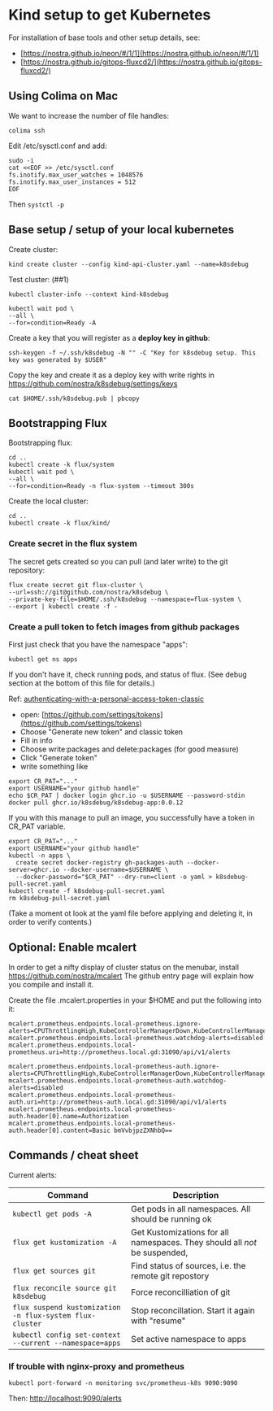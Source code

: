 # Kind setup to get Kubernetes

For installation of base tools and other setup details, see:

- [https://nostra.github.io/neon/#/1/1](https://nostra.github.io/neon/#/1/1)
- [https://nostra.github.io/gitops-fluxcd2/](https://nostra.github.io/gitops-fluxcd2/)

## Using Colima on Mac

We want to increase the number of file handles:

```
colima ssh
```
Edit /etc/sysctl.conf and add:
```
sudo -i 
cat <<EOF >> /etc/sysctl.conf
fs.inotify.max_user_watches = 1048576
fs.inotify.max_user_instances = 512
EOF
```
Then `systctl -p`

## Base setup / setup of your local kubernetes

Create cluster: 
```shell
kind create cluster --config kind-api-cluster.yaml --name=k8sdebug
```

Test cluster: (##1)
```shell
kubectl cluster-info --context kind-k8sdebug
```
```shell
kubectl wait pod \
--all \
--for=condition=Ready -A
```

Create a key that you will register as a **deploy key in github**:
```shell
ssh-keygen -f ~/.ssh/k8sdebug -N "" -C "Key for k8sdebug setup. This key was generated by $USER"
```

Copy the key and create it as a deploy key with write rights in
https://github.com/nostra/k8sdebug/settings/keys
```
cat $HOME/.ssh/k8sdebug.pub | pbcopy
```

## Bootstrapping Flux

Bootstrapping flux:
```shell
cd ..
kubectl create -k flux/system
kubectl wait pod \
--all \
--for=condition=Ready -n flux-system --timeout 300s
```

Create the local cluster:
```shell
cd ..
kubectl create -k flux/kind/
```

### Create secret in the flux system
The secret gets created so you can pull (and later write) to the git repository:
```shell
flux create secret git flux-cluster \
--url=ssh://git@github.com/nostra/k8sdebug \
--private-key-file=$HOME/.ssh/k8sdebug --namespace=flux-system \
--export | kubectl create -f -
```

### Create a pull token to fetch images from github packages

First just check that you have the namespace "apps":

```shell
kubectl get ns apps
```
If you don't have it, check running pods, and status of flux. (See debug section
at the bottom of this file for details.)

Ref: [authenticating-with-a-personal-access-token-classic](https://docs.github.com/en/packages/working-with-a-github-packages-registry/working-with-the-container-registry#authenticating-with-a-personal-access-token-classic)

- open: [https://github.com/settings/tokens](https://github.com/settings/tokens)
- Choose "Generate new token" and classic token
- Fill in info
- Choose write:packages and delete:packages (for good measure)
- Click "Generate token"
- write something like
```
export CR_PAT="..."
export USERNAME="your github handle"
echo $CR_PAT | docker login ghcr.io -u $USERNAME --password-stdin
docker pull ghcr.io/k8sdebug/k8sdebug-app:0.0.12
```

If you with this manage to pull an image, you successfully have a token in CR_PAT
variable.

```
export CR_PAT="..."
export USERNAME="your github handle"
kubectl -n apps \
  create secret docker-registry gh-packages-auth --docker-server=ghcr.io --docker-username=$USERNAME \
  --docker-password="$CR_PAT" --dry-run=client -o yaml > k8sdebug-pull-secret.yaml
kubectl create -f k8sdebug-pull-secret.yaml
rm k8sdebug-pull-secret.yaml
```
(Take a moment ot look at the yaml file before applying and deleting it, in 
order to verify contents.)

## Optional: Enable mcalert 

In order to get a nifty display of cluster status on the menubar, install
https://github.com/nostra/mcalert The github entry page will explain how you
compile and install it.

Create the file .mcalert.properties in your $HOME and put the following into it:
```properties
mcalert.prometheus.endpoints.local-prometheus.ignore-alerts=CPUThrottlingHigh,KubeControllerManagerDown,KubeControllerManagerDown,KubeSchedulerDown,NodeClockNotSynchronising
mcalert.prometheus.endpoints.local-prometheus.watchdog-alerts=disabled
mcalert.prometheus.endpoints.local-prometheus.uri=http://prometheus.local.gd:31090/api/v1/alerts

mcalert.prometheus.endpoints.local-prometheus-auth.ignore-alerts=CPUThrottlingHigh,KubeControllerManagerDown,KubeControllerManagerDown,KubeSchedulerDown,NodeClockNotSynchronising
mcalert.prometheus.endpoints.local-prometheus-auth.watchdog-alerts=disabled
mcalert.prometheus.endpoints.local-prometheus-auth.uri=http://prometheus-auth.local.gd:31090/api/v1/alerts
mcalert.prometheus.endpoints.local-prometheus-auth.header[0].name=Authorization
mcalert.prometheus.endpoints.local-prometheus-auth.header[0].content=Basic bmVvbjpzZXNhbQ==
```

## Commands / cheat sheet

Current alerts: 

| Command                                                  | Description                                                                |
|----------------------------------------------------------|----------------------------------------------------------------------------|
| `kubectl get pods -A`                                    | Get pods in all namespaces. All should be running ok                       |
| `flux get kustomization -A`                              | Get Kustomizations for all namespaces. They should all _not_ be suspended, |                                                         | and should be in status ready                                              |
| `flux get sources git`                                   | Find status of sources, i.e. the remote git repostory                      |
| `flux reconcile source git k8sdebug`                     | Force reconcilliation of git                                               |
| `flux suspend kustomization -n flux-system flux-cluster` | Stop reconcillation. Start it again with "resume"                          |
| `kubectl config set-context --current --namespace=apps`  | Set active namespace to apps                                               |

### If trouble with nginx-proxy and prometheus

```shell
kubectl port-forward -n monitoring svc/prometheus-k8s 9090:9090
```
Then: [http://localhost:9090/alerts](http://localhost:9090/alerts)